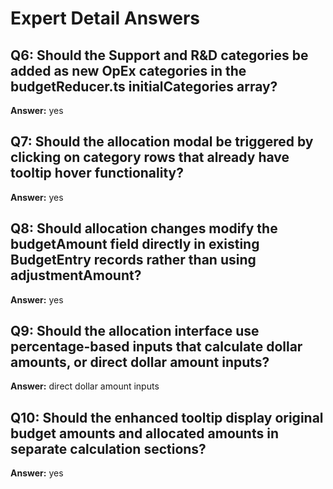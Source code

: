 # Expert Detail Answers

## Q6: Should the Support and R&D categories be added as new OpEx categories in the budgetReducer.ts initialCategories array?
**Answer:** yes

## Q7: Should the allocation modal be triggered by clicking on category rows that already have tooltip hover functionality?
**Answer:** yes

## Q8: Should allocation changes modify the budgetAmount field directly in existing BudgetEntry records rather than using adjustmentAmount?
**Answer:** yes

## Q9: Should the allocation interface use percentage-based inputs that calculate dollar amounts, or direct dollar amount inputs?
**Answer:** direct dollar amount inputs

## Q10: Should the enhanced tooltip display original budget amounts and allocated amounts in separate calculation sections?
**Answer:** yes